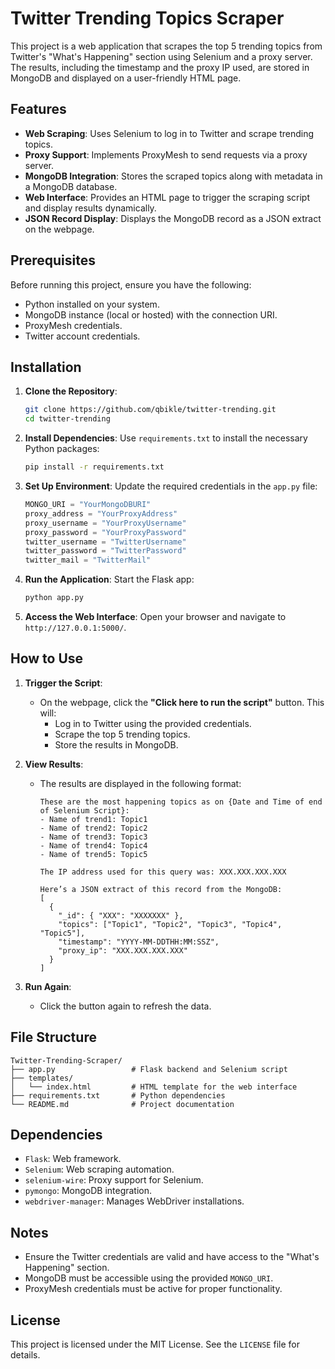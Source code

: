 # Twitter Trending Topics Scraper

This project is a web application that scrapes the top 5 trending topics from Twitter's "What's Happening" section using Selenium and a proxy server. The results, including the timestamp and the proxy IP used, are stored in MongoDB and displayed on a user-friendly HTML page.

## Features

- **Web Scraping**: Uses Selenium to log in to Twitter and scrape trending topics.
- **Proxy Support**: Implements ProxyMesh to send requests via a proxy server.
- **MongoDB Integration**: Stores the scraped topics along with metadata in a MongoDB database.
- **Web Interface**: Provides an HTML page to trigger the scraping script and display results dynamically.
- **JSON Record Display**: Displays the MongoDB record as a JSON extract on the webpage.

## Prerequisites

Before running this project, ensure you have the following:
- Python installed on your system.
- MongoDB instance (local or hosted) with the connection URI.
- ProxyMesh credentials.
- Twitter account credentials.

## Installation

1. **Clone the Repository**:
   ```bash
   git clone https://github.com/qbikle/twitter-trending.git
   cd twitter-trending
   ```

2. **Install Dependencies**:
   Use `requirements.txt` to install the necessary Python packages:
   ```bash
   pip install -r requirements.txt
   ```

3. **Set Up Environment**:
   Update the required credentials in the `app.py` file:
   ```python
   MONGO_URI = "YourMongoDBURI"
   proxy_address = "YourProxyAddress"
   proxy_username = "YourProxyUsername"
   proxy_password = "YourProxyPassword"
   twitter_username = "TwitterUsername"
   twitter_password = "TwitterPassword"
   twitter_mail = "TwitterMail"
   ```

4. **Run the Application**:
   Start the Flask app:
   ```bash
   python app.py
   ```

5. **Access the Web Interface**:
   Open your browser and navigate to `http://127.0.0.1:5000/`.

## How to Use

1. **Trigger the Script**:
   - On the webpage, click the **"Click here to run the script"** button. This will:
     - Log in to Twitter using the provided credentials.
     - Scrape the top 5 trending topics.
     - Store the results in MongoDB.

2. **View Results**:
   - The results are displayed in the following format:
     ```
     These are the most happening topics as on {Date and Time of end of Selenium Script}:
     - Name of trend1: Topic1
     - Name of trend2: Topic2
     - Name of trend3: Topic3
     - Name of trend4: Topic4
     - Name of trend5: Topic5

     The IP address used for this query was: XXX.XXX.XXX.XXX

     Here’s a JSON extract of this record from the MongoDB:
     [
       {
         "_id": { "XXX": "XXXXXXX" },
         "topics": ["Topic1", "Topic2", "Topic3", "Topic4", "Topic5"],
         "timestamp": "YYYY-MM-DDTHH:MM:SSZ",
         "proxy_ip": "XXX.XXX.XXX.XXX"
       }
     ]
     ```

3. **Run Again**:
   - Click the button again to refresh the data.

## File Structure

```
Twitter-Trending-Scraper/
├── app.py                 # Flask backend and Selenium script
├── templates/
│   └── index.html         # HTML template for the web interface
├── requirements.txt       # Python dependencies
└── README.md              # Project documentation
```

## Dependencies

- `Flask`: Web framework.
- `Selenium`: Web scraping automation.
- `selenium-wire`: Proxy support for Selenium.
- `pymongo`: MongoDB integration.
- `webdriver-manager`: Manages WebDriver installations.

## Notes

- Ensure the Twitter credentials are valid and have access to the "What's Happening" section.
- MongoDB must be accessible using the provided `MONGO_URI`.
- ProxyMesh credentials must be active for proper functionality.

## License

This project is licensed under the MIT License. See the `LICENSE` file for details.
